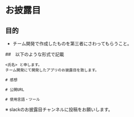 # お披露目

## 目的

- チーム開発で作成したものを第三者にさわってもらうこと。

##　以下のような形式で記載

```
<氏名> と申します。
チーム開発にて開発したアプリのお披露目を致します。

# 感想

# 公開URL

# 使用言語・ツール
```

※ slackのお披露目チャンネルに投稿をお願いします。
